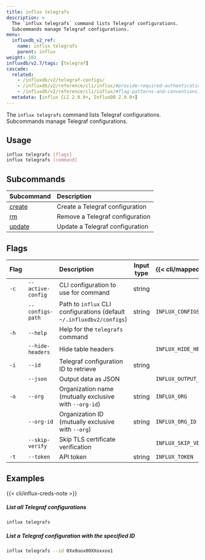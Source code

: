 ```yaml
---
title: influx telegrafs
description: >
  The `influx telegrafs` command lists Telegraf configurations.
  Subcommands manage Telegraf configurations.
menu:
  influxdb_v2_ref:
    name: influx telegrafs
    parent: influx
weight: 101
influxdb/v2.7/tags: [telegraf]
cascade:
  related:
    - /influxdb/v2/telegraf-configs/
    - /influxdb/v2/reference/cli/influx/#provide-required-authentication-credentials, influx CLI—Provide required authentication credentials
    - /influxdb/v2/reference/cli/influx/#flag-patterns-and-conventions, influx CLI—Flag patterns and conventions
  metadata: [influx CLI 2.0.0+, InfluxDB 2.0.0+]
---
```


The `influx telegrafs` command lists Telegraf configurations.
Subcommands manage Telegraf configurations.

## Usage
```sh
influx telegrafs [flags]
influx telegrafs [command]
```

## Subcommands
| Subcommand                                                     | Description                     |
|:----------                                                     |:-----------                     |
| [create](/influxdb/v2/reference/cli/influx/telegrafs/create) | Create a Telegraf configuration |
| [rm](/influxdb/v2/reference/cli/influx/telegrafs/rm)         | Remove a Telegraf configuration |
| [update](/influxdb/v2/reference/cli/influx/telegrafs/update) | Update a Telegraf configuration |

## Flags
| Flag |                   | Description                                                           | Input type | {{< cli/mapped >}}    |
|:-----|:------------------|:----------------------------------------------------------------------|:----------:|:----------------------|
| `-c` | `--active-config` | CLI configuration to use for command                                  | string     |                       |
|      | `--configs-path`  | Path to `influx` CLI configurations (default `~/.influxdbv2/configs`) | string     | `INFLUX_CONFIGS_PATH` |
| `-h` | `--help`          | Help for the `telegrafs` command                                      |            |                       |
|      | `--hide-headers`  | Hide table headers                                                    |            | `INFLUX_HIDE_HEADERS` |
| `-i` | `--id`            | Telegraf configuration ID to retrieve                                 | string     |                       |
|      | `--json`          | Output data as JSON                                                   |            | `INFLUX_OUTPUT_JSON`  |
| `-o` | `--org`           | Organization name (mutually exclusive with `--org-id`)                | string     | `INFLUX_ORG`          |
|      | `--org-id`        | Organization ID (mutually exclusive with `--org`)                     | string     | `INFLUX_ORG_ID`       |
|      | `--skip-verify`   | Skip TLS certificate verification                                     |            | `INFLUX_SKIP_VERIFY`  |
| `-t` | `--token`         | API token                                                             | string     | `INFLUX_TOKEN`        |

## Examples

{{< cli/influx-creds-note >}}

##### List all Telegraf configurations
```sh
influx telegrafs
```

##### List a Telegraf configuration with the specified ID
```sh
influx telegrafs --id 0Xx0oox00XXoxxoo1
```
